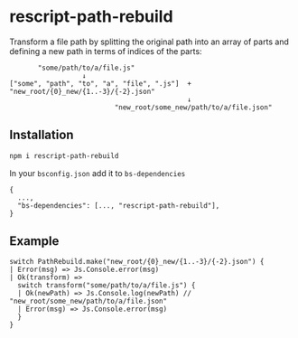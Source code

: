 # rescript-path-rebuild

Transform a file path by splitting the original path into an array of parts
and defining a new path in terms of indices of the parts:

```
       "some/path/to/a/file.js"
                  ↓
["some", "path", "to", "a", "file", ".js"]  +  "new_root/{0}_new/{1..-3}/{-2}.json"
                                            ↓
                          "new_root/some_new/path/to/a/file.json"

```

## Installation

```sh
npm i rescript-path-rebuild
```

In your `bsconfig.json` add it to `bs-dependencies`

```
{
  ...,
  "bs-dependencies": [..., "rescript-path-rebuild"],
}
```

## Example

```rescript
switch PathRebuild.make("new_root/{0}_new/{1..-3}/{-2}.json") {
| Error(msg) => Js.Console.error(msg)
| Ok(transform) =>
  switch transform("some/path/to/a/file.js") {
  | Ok(newPath) => Js.Console.log(newPath) // "new_root/some_new/path/to/a/file.json"
  | Error(msg) => Js.Console.error(msg)
  }
}
```
